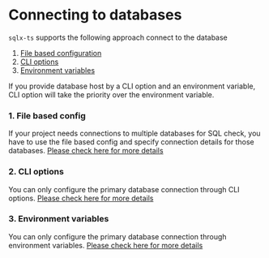 # Connecting to databases

`sqlx-ts` supports the following approach connect to the database

1. [File based configuration](./1.3.configs-file-based.md)
2. [CLI options](./1.1.cli-options.md)
3. [Environment variables](./1.2.environment-variables.md)

If you provide database host by a CLI option and an environment variable, CLI option will take 
the priority over the environment variable.

### 1. File based config

If your project needs connections to multiple databases for SQL check, you have to use the file 
based config and specify connection details for those databases. [Please check here for more details](./1.3.configs-file-based.md)

### 2. CLI options

You can only configure the primary database connection through CLI options. [Please check here for more details](./1.1.cli-options.md)

### 3. Environment variables

You can only configure the primary database connection through environment variables. [Please check here for more details](./1.2.environment-variables.md)
